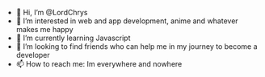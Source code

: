 - 👋 Hi, I’m @LordChrys
- 👀 I’m interested in web and app development, anime and whatever makes me happy
- 🌱 I’m currently learning Javascript
- 💞️ I’m looking to find friends who can help me in my journey to become a developer
- 📫 How to reach me: Im everywhere and nowhere
<!---
LordChrys/LordChrys is a ✨ special ✨ repository because its `README.md` (this file) appears on your GitHub profile.
You can click the Preview link to take a look at your changes.
--->
